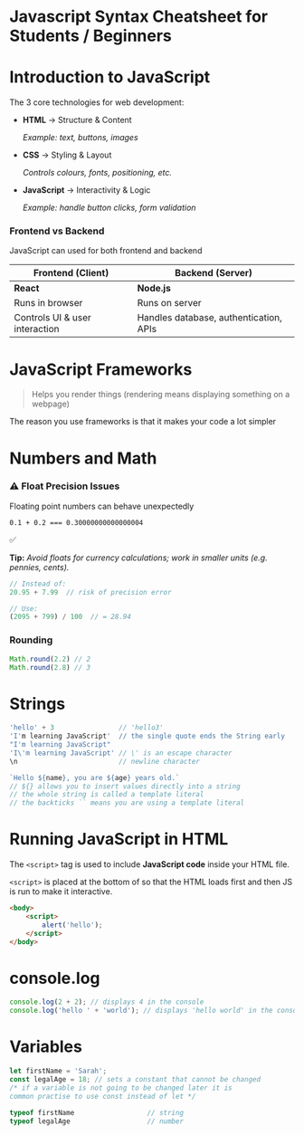# Javascript Syntax Cheatsheet for Students / Beginners

# Introduction to JavaScript

The 3 core technologies for web development:

- **HTML** → Structure & Content
    
    *Example: text, buttons, images*
    
- **CSS** → Styling & Layout
    
    *Controls colours, fonts, positioning, etc.*
    
- **JavaScript** → Interactivity & Logic
    
    *Example: handle button clicks, form validation*
    

### Frontend vs Backend

JavaScript can used for both frontend and backend

| Frontend (Client) | Backend (Server) |
| --- | --- |
| **React** | **Node.js** |
| Runs in browser | Runs on server |
| Controls UI & user interaction | Handles database, authentication, APIs |

# JavaScript Frameworks

> Helps you render things (rendering means displaying something on a webpage)
> 

The reason you use frameworks is that it makes your code a lot simpler

# Numbers and Math

### ⚠ Float Precision Issues

Floating point numbers can behave unexpectedly

```
0.1 + 0.2 === 0.30000000000000004
```

<aside>
✅

**Tip:** *Avoid floats for currency calculations; work in smaller units (e.g. pennies, cents).*

</aside>

```jsx
// Instead of:
20.95 + 7.99  // risk of precision error

// Use:
(2095 + 799) / 100  // = 28.94
```

### Rounding

```jsx
Math.round(2.2) // 2
Math.round(2.8) // 3
```

# Strings

```jsx
'hello' + 3                // 'hello3'
'I'm learning JavaScript'  // the single quote ends the String early
"I'm learning JavaScript"
'I\'m learning JavaScript' // \' is an escape character
\n                         // newline character

`Hello ${name}, you are ${age} years old.` 
// ${} allows you to insert values directly into a string
// the whole string is called a template literal
// the backticks `` means you are using a template literal
```

# Running JavaScript in HTML

The `<script>` tag is used to include **JavaScript code** inside your HTML file.

`<script>` is placed at the bottom of <body> so that the HTML loads first and then JS is run to make it interactive.

```html
<body>
	<script>
		alert('hello');
	</script>
</body>
```

# console.log

```jsx
console.log(2 + 2); // displays 4 in the console
console.log('hello ' + 'world'); // displays 'hello world' in the console
```

# Variables

```jsx
let firstName = 'Sarah';
const legalAge = 18; // sets a constant that cannot be changed
/* if a variable is not going to be changed later it is 
common practise to use const instead of let */

typeof firstName                  // string
typeof legalAge                   // number
```